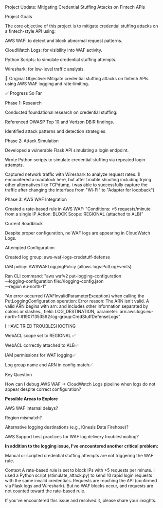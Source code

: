Project Update: Mitigating Credential Stuffing Attacks on Fintech APIs

Project Goals

The core objective of this project is to mitigate credential stuffing attacks on a fintech-style API using:

AWS WAF: to detect and block abnormal request patterns.

CloudWatch Logs: for visibility into WAF activity.

Python Scripts: to simulate credential stuffing attempts.

Wireshark: for low-level traffic analysis.

🌟 Original Objective: Mitigate credential stuffing attacks on fintech APIs using AWS WAF logging and rate-limiting.

✅ Progress So Far

Phase 1: Research

Conducted foundational research on credential stuffing:

Referenced OWASP Top 10 and Verizon DBIR findings.

Identified attack patterns and detection strategies.

Phase 2: Attack Simulation

Developed a vulnerable Flask API simulating a login endpoint.

Wrote Python scripts to simulate credential stuffing via repeated login attempts.

Captured network traffic with Wireshark to analyze request rates. (I encountered a roadblock here, but after trouble shooting including trying other alternatives like TCPdump, i was able to successfully capture the traffic after changing the interface from "Wi-Fi" to "Adapter for loopback")

Phase 3: AWS WAF Integration

Created a rate-based rule in AWS WAF:
"Conditions: >5 requests/minute from a single IP
Action: BLOCK
Scope: REGIONAL (attached to ALB)"

Current Roadblock

Despite proper configuration, no WAF logs are appearing in CloudWatch Logs.

Attempted Configuration

Created log group: aws-waf-logs-credstuff-defense

IAM policy: AWSWAFLoggingPolicy (allows logs:PutLogEvents)

Ran CLI command:
"aws wafv2 put-logging-configuration \
  --logging-configuration file://logging-config.json \
  --region eu-north-1"

 "An error occurred (WAFInvalidParameterException) when calling the PutLoggingConfiguration operation: Error reason: The ARN isn't valid. A valid ARN begins with arn: and includes other information separated by colons or slashes., field: LOG_DESTINATION, parameter: arn:aws:logs:eu-north-1:619071353592:log-group:CredStuffDefenseLogs"

I HAVE TRIED TROUBLESHOOTING

WebACL scope set to REGIONAL ✅

WebACL correctly attached to ALB✅

IAM permissions for WAF logging✅

Log group name and ARN in config match✅

Key Question

How can I debug AWS WAF → CloudWatch Logs pipeline when logs do not appear despite correct configuration?

**Possible Areas to Explore**

AWS WAF internal delays?

Region mismatch?

Alternative logging destinations (e.g., Kinesis Data Firehose)?

AWS Support best practices for WAF log delivery troubleshooting?

**In addition to the logging issue, I’ve encountered another critical problem:**

Manual or scripted credential stuffing attempts are not triggering the WAF rule.

Context
A rate-based rule is set to block IPs with >5 requests per minute.
I used a Python script (stimulate_attack.py) to send 10 rapid login requests with the same invalid credentials.
Requests are reaching the API (confirmed via Flask logs and Wireshark).
But no WAF blocks occur, and requests are not counted toward the rate-based rule.

If you've encountered this issue and resolved it, please share your insights.
